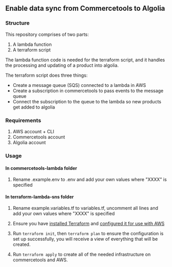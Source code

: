 ## Enable data sync from Commercetools to Algolia

### Structure
This repository comprises of two parts:
1. A lambda function
2. A terraform script

The lambda function code is needed for the terraform script, and it handles the processing and updating of a product into algolia.

The terraform script does three things:
- Create a message queue (SQS) connected to a lambda in AWS 
- Create a subscription in commercetools to pass events to the message queue
- Connect the subscription to the queue to the lambda so new products get added to algolia

### Requirements
1. AWS account + CLI
2. Commercetools account
3. Algolia account

### Usage

#### In commercetools-lambda folder
1. Rename .example.env to .env and add your own values where "XXXX" is specified

#### In terraform-lambda-sns folder
1. Rename example.variables.tf to variables.tf, uncomment all lines and add your own values where "XXXX" is specified

2. Ensure you have [installed Terraform](https://learn.hashicorp.com/terraform/getting-started/install.html) and [configured it for use with AWS](https://docs.aws.amazon.com/cli/latest/userguide/cli-chap-configure.html#cli-quick-configuration)

3. Run `terraform init`, then `terraform plan` to ensure the configuration is set up successfully, you will receive a view of everything that will be created.

4. Run `terraform apply` to create all of the needed infrastructure on commercetools and AWS.